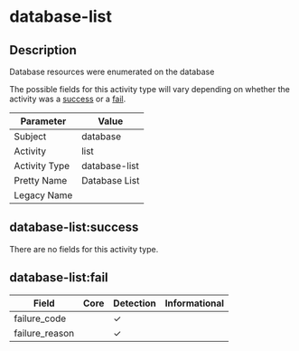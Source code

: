 database-list
=============

Description
-----------
Database resources were enumerated on the database

The possible fields for this activity type will vary depending on whether the activity was a [success](#database-listsuccess) or a [fail](#database-listfail).

| Parameter     | Value         |
| ------------- | ------------- |
| Subject       | database      |
| Activity      | list          |
| Activity Type | database-list |
| Pretty Name   | Database List |
| Legacy Name   |               |

database-list:success
---------------------

There are no fields for this activity type.


database-list:fail
------------------

| Field          | Core | Detection | Informational |
| -------------- | ---- | --------- | ------------- |
| failure_code   |      | &#10003;  |               |
| failure_reason |      | &#10003;  |               |